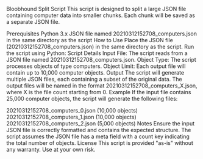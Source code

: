 Bloobhound Split Script
This script is designed to split a large JSON file containing computer data into smaller chunks. Each chunk will be saved as a separate JSON file.

Prerequisites
Python 3.x
JSON file named 20210312152708_computers.json in the same directory as the script
How to Use
Place the JSON file (20210312152708_computers.json) in the same directory as the script.
Run the script using Python:
Script Details
Input File: The script reads from a JSON file named 20210312152708_computers.json.
Object Type: The script processes objects of type computers.
Object Limit: Each output file will contain up to 10,000 computer objects.
Output
The script will generate multiple JSON files, each containing a subset of the original data.
The output files will be named in the format 20210312152708_computers_X.json, where X is the file count starting from 0.
Example
If the input file contains 25,000 computer objects, the script will generate the following files:

20210312152708_computers_0.json (10,000 objects)
20210312152708_computers_1.json (10,000 objects)
20210312152708_computers_2.json (5,000 objects)
Notes
Ensure the input JSON file is correctly formatted and contains the expected structure.
The script assumes the JSON file has a meta field with a count key indicating the total number of objects.
License
This script is provided "as-is" without any warranty. Use at your own risk.
